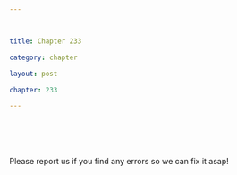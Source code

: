 ```yaml
---



title: Chapter 233

category: chapter

layout: post

chapter: 233

---
```




<br><br><br><br>
Please report us if you find any errors so we can fix it asap!